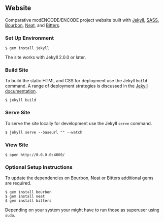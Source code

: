 ## Website

Comparative modENCODE/ENCODE project website built with [Jekyll](jekyllrb.com), [SASS](http://www.sass-lang.com), [Bourbon](http://bourbon.io), [Neat](http://neat.bourbon.io), and [Bitters](http://bitters.bourbon.io).

### Set Up Environment

```ShellSession
$ gem install jekyll
```

The site works with Jekyll 2.0.0 or later.

### Build Site

To build the static HTML and CSS for deployment use the Jekyll ```build``` command. A range of deployment strategies is discussed in the [Jekyll documentation](http://jekyllrb.com/docs/deployment-methods/). 

```ShellSession
$ jekyll build
```

### Serve Site

To serve the site locally for development use the Jekyll ```serve``` command.

```ShellSession
$ jekyll serve --baseurl "" --watch
```

### View Site

```ShellSession
$ open http://0.0.0.0:4000/
```

### Optional Setup Instructions

To update the dependencies on Bourbon, Neat or Bitters additional gems are required.

```ShellSession
$ gem install bourbon
$ gem install neat
$ gem install bitters
```

Depending on your system your might have to run those as superuser using ```sudo```.
